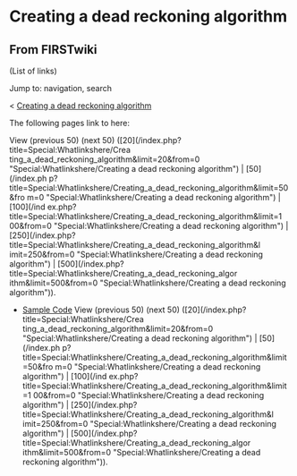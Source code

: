 # Creating a dead reckoning algorithm

## From FIRSTwiki

(List of links)

Jump to: navigation, search

< [Creating a dead reckoning algorithm](/index.php?title=Creating_a_dead_reckoning_algorithm&redirect=no "Creating a dead reckoning algorithm")

The following pages link to here:

View (previous 50) (next 50) ([20](/index.php?title=Special:Whatlinkshere/Crea
ting_a_dead_reckoning_algorithm&limit=20&from=0 "Special:Whatlinkshere/Creating a dead reckoning algorithm") | [50](/index.ph
p?title=Special:Whatlinkshere/Creating_a_dead_reckoning_algorithm&limit=50&fro
m=0 "Special:Whatlinkshere/Creating a dead reckoning algorithm") | [100](/ind
ex.php?title=Special:Whatlinkshere/Creating_a_dead_reckoning_algorithm&limit=1
00&from=0 "Special:Whatlinkshere/Creating a dead reckoning algorithm") | [250](/index.php?title=Special:Whatlinkshere/Creating_a_dead_reckoning_algorithm&l
imit=250&from=0 "Special:Whatlinkshere/Creating a dead reckoning algorithm") | [500](/index.php?title=Special:Whatlinkshere/Creating_a_dead_reckoning_algor
ithm&limit=500&from=0 "Special:Whatlinkshere/Creating a dead reckoning
algorithm")).

- [Sample Code](Sample_Code "Sample Code") View (previous 50) (next 50) ([20](/index.php?title=Special:Whatlinkshere/Crea
  ting_a_dead_reckoning_algorithm&limit=20&from=0 "Special:Whatlinkshere/Creating a dead reckoning algorithm") | [50](/index.ph
  p?title=Special:Whatlinkshere/Creating_a_dead_reckoning_algorithm&limit=50&fro
  m=0 "Special:Whatlinkshere/Creating a dead reckoning algorithm") | [100](/ind
  ex.php?title=Special:Whatlinkshere/Creating_a_dead_reckoning_algorithm&limit=1
  00&from=0 "Special:Whatlinkshere/Creating a dead reckoning algorithm") | [250](/index.php?title=Special:Whatlinkshere/Creating_a_dead_reckoning_algorithm&l
  imit=250&from=0 "Special:Whatlinkshere/Creating a dead reckoning algorithm") | [500](/index.php?title=Special:Whatlinkshere/Creating_a_dead_reckoning_algor
  ithm&limit=500&from=0 "Special:Whatlinkshere/Creating a dead reckoning
  algorithm")).
